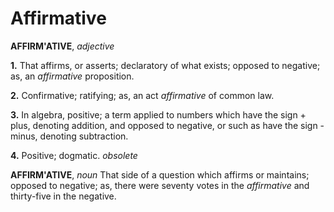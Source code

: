 # Affirmative

**AFFIRM'ATIVE**, _adjective_

**1.** That affirms, or asserts; declaratory of what exists; opposed to negative; as, an _affirmative_ proposition.

**2.** Confirmative; ratifying; as, an act _affirmative_ of common law.

**3.** In algebra, positive; a term applied to numbers which have the sign + plus, denoting addition, and opposed to negative, or such as have the sign - minus, denoting subtraction.

**4.** Positive; dogmatic. _obsolete_

**AFFIRM'ATIVE**, _noun_ That side of a question which affirms or maintains; opposed to negative; as, there were seventy votes in the _affirmative_ and thirty-five in the negative.
